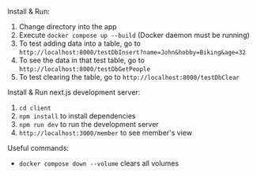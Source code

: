 Install & Run:
1. Change directory into the app
2. Execute `docker compose up --build` (Docker daemon must be running)
3. To test adding data into a table, go to `http://localhost:8000/testDbInsert?name=John&hobby=Biking&age=32`
4. To see the data in that test table, go to `http://localhost:8000/testDbGetPeople`
5. To test clearing the table, go to `http://localhost:8000/testDbClear`

Install & Run next.js development server:
1. `cd client`
2. `npm install` to install dependencies
3. `npm run dev` to run the development server
4. `http://localhost:3000/member` to see member's view

Useful commands:
- `docker compose down --volume` clears all volumes
